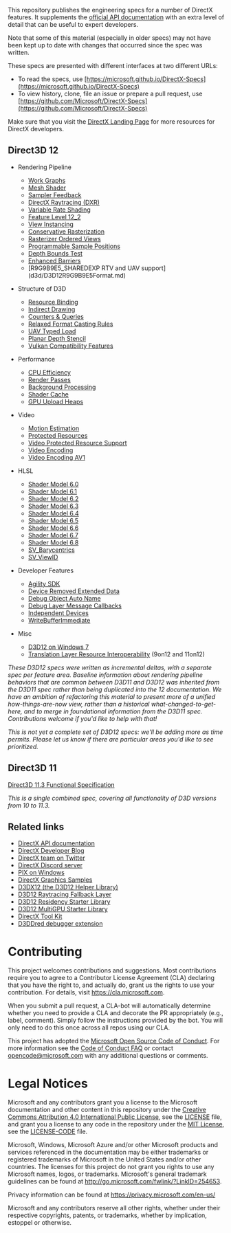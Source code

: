 This repository publishes the engineering specs for a number of DirectX features.
It supplements the [official API documentation](https://docs.microsoft.com/en-us/windows/desktop/directx)
with an extra level of detail that can be useful to expert developers.

Note that some of this material (especially in older specs) may not have been kept up to 
date with changes that occurred since the spec was written.

These specs are presented with different interfaces at two different URLs:
* To read the specs, use [https://microsoft.github.io/DirectX-Specs](https://microsoft.github.io/DirectX-Specs)
* To view history, clone, file an issue or prepare a pull request, use [https://github.com/Microsoft/DirectX-Specs](https://github.com/Microsoft/DirectX-Specs)

Make sure that you visit the [DirectX Landing Page](https://devblogs.microsoft.com/directx/landing-page/) for more resources for DirectX developers.

## Direct3D 12

* Rendering Pipeline
    * [Work Graphs](d3d/WorkGraphs.md)
    * [Mesh Shader](d3d/MeshShader.md)
    * [Sampler Feedback](d3d/SamplerFeedback.md)
    * [DirectX Raytracing (DXR)](d3d/Raytracing.md)
    * [Variable Rate Shading](d3d/VariableRateShading.md)
    * [Feature Level 12_2](d3d/D3D12_FeatureLevel12_2.md)
    * [View Instancing](d3d/ViewInstancing.md)
    * [Conservative Rasterization](d3d/ConservativeRasterization.md)
    * [Rasterizer Ordered Views](d3d/RasterOrderViews.md)
    * [Programmable Sample Positions](d3d/ProgrammableSamplePositions.md)
    * [Depth Bounds Test](d3d/DepthBoundsTest.md)
    * [Enhanced Barriers](d3d/D3D12EnhancedBarriers.md)
    * [R9G9B9E5_SHAREDEXP RTV and UAV support] (d3d/D3D12R9G9B9E5Format.md)

* Structure of D3D
    * [Resource Binding](d3d/ResourceBinding.md)
    * [Indirect Drawing](d3d/IndirectDrawing.md)
    * [Counters & Queries](d3d/CountersAndQueries.md)
    * [Relaxed Format Casting Rules](d3d/RelaxedCasting.md)
    * [UAV Typed Load](d3d/UAVTypedLoad.md)
    * [Planar Depth Stencil](d3d/PlanarDepthStencilDDISpec.md)
    * [Vulkan Compatibility Features](d3d/VulkanOn12.md)

* Performance
    * [CPU Efficiency](d3d/CPUEfficiency.md)
    * [Render Passes](d3d/RenderPasses.md)
    * [Background Processing](d3d/BackgroundProcessing.md)
    * [Shader Cache](d3d/ShaderCache.md)
    * [GPU Upload Heaps](d3d/D3D12GPUUploadHeaps.md)

* Video
    * [Motion Estimation](d3d/D3D12_Video_Motion_Estimation.md)
    * [Protected Resources](d3d/ProtectedResources.md)
    * [Video Protected Resource Support](d3d/D3D12_Video_ProtectedResourceSupport.md)
    * [Video Encoding](d3d/D3D12VideoEncoding.md)
    * [Video Encoding AV1](d3d/D3D12_Video_Encoding_AV1.md)

* HLSL
    * [Shader Model 6.0](https://github.com/microsoft/DirectXShaderCompiler/wiki/Shader-Model-6.0)
    * [Shader Model 6.1](https://github.com/microsoft/DirectXShaderCompiler/wiki/Shader-Model-6.1)
    * [Shader Model 6.2](https://github.com/microsoft/DirectXShaderCompiler/wiki/Shader-Model-6.2)
    * [Shader Model 6.3](https://github.com/microsoft/DirectXShaderCompiler/wiki/Shader-Model-6.3)
    * [Shader Model 6.4](https://github.com/microsoft/DirectXShaderCompiler/wiki/Shader-Model-6.4)
    * [Shader Model 6.5](d3d/HLSL_ShaderModel6_5.md)
    * [Shader Model 6.6](d3d/HLSL_ShaderModel6_6.md)
    * [Shader Model 6.7](d3d/HLSL_ShaderModel6_7.md)
    * [Shader Model 6.8](d3d/HLSL_ShaderModel6_8.md)
    * [SV_Barycentrics](https://github.com/microsoft/DirectXShaderCompiler/wiki/SV_Barycentrics)
    * [SV_ViewID](https://github.com/microsoft/DirectXShaderCompiler/wiki/SV_ViewID)

* Developer Features
    * [Agility SDK](d3d/D3D12Redistributable.md)
    * [Device Removed Extended Data](d3d/DeviceRemovedExtendedData.md)
    * [Debug Object Auto Name](d3d/DebugObjectAutoName.md)
    * [Debug Layer Message Callbacks](d3d/MessageCallback.md)
    * [Independent Devices](d3d/IndependentDevices.md)
    * [WriteBufferImmediate](d3d/D3D12WriteBufferImmediate.md)

* Misc
    * [D3D12 on Windows 7](d3d/D3D12onWin7.md)
    * [Translation Layer Resource Interoperability](d3d/TranslationLayerResourceInterop.md) (9on12 and 11on12)

_These D3D12 specs were written as incremental deltas, with a separate spec per feature area.
Baseline information about rendering pipeline behaviors that are common between D3D11 and D3D12
was inherited from the D3D11 spec rather than being duplicated into the 12 documentation.
We have an ambition of refactoring this material to present more of a unified how-things-are-now
view, rather than a historical what-changed-to-get-here, and to merge in foundational
information from the D3D11 spec. Contributions welcome if you'd like to help with that!_

_This is not yet a complete set of D3D12 specs: we'll be adding more as time permits.
Please let us know if there are particular areas you'd like to see prioritized._

## Direct3D 11

[Direct3D 11.3 Functional Specification](d3d/archive/D3D11_3_FunctionalSpec.htm)

_This is a single combined spec, covering all functionality of D3D versions from 10 to 11.3._

## Related links

* [DirectX API documentation ](https://docs.microsoft.com/en-us/windows/desktop/directx)
* [DirectX Developer Blog](https://devblogs.microsoft.com/directx)
* [DirectX team on Twitter](https://twitter.com/DirectX12)
* [DirectX Discord server](https://discord.gg/directx)
* [PIX on Windows](https://devblogs.microsoft.com/pix/documentation)
* [DirectX Graphics Samples](https://github.com/Microsoft/DirectX-Graphics-Samples)
* [D3DX12 (the D3D12 Helper Library)](https://github.com/Microsoft/DirectX-Graphics-Samples/tree/master/Libraries/D3DX12)
* [D3D12 Raytracing Fallback Layer](https://github.com/Microsoft/DirectX-Graphics-Samples/tree/master/Libraries/D3D12RaytracingFallback)
* [D3D12 Residency Starter Library](https://github.com/Microsoft/DirectX-Graphics-Samples/tree/master/Libraries/D3DX12Residency)
* [D3D12 MultiGPU Starter Library](https://github.com/Microsoft/DirectX-Graphics-Samples/tree/master/Libraries/D3DX12AffinityLayer)
* [DirectX Tool Kit](https://github.com/Microsoft/DirectXTK12)
* [D3DDred debugger extension](https://github.com/Microsoft/DirectX-Debugging-Tools)

# Contributing

This project welcomes contributions and suggestions.  Most contributions require you to agree to a
Contributor License Agreement (CLA) declaring that you have the right to, and actually do, grant us
the rights to use your contribution. For details, visit https://cla.microsoft.com.

When you submit a pull request, a CLA-bot will automatically determine whether you need to provide
a CLA and decorate the PR appropriately (e.g., label, comment). Simply follow the instructions
provided by the bot. You will only need to do this once across all repos using our CLA.

This project has adopted the [Microsoft Open Source Code of Conduct](https://opensource.microsoft.com/codeofconduct/).
For more information see the [Code of Conduct FAQ](https://opensource.microsoft.com/codeofconduct/faq/) or
contact [opencode@microsoft.com](mailto:opencode@microsoft.com) with any additional questions or comments.

# Legal Notices

Microsoft and any contributors grant you a license to the Microsoft documentation and other content
in this repository under the [Creative Commons Attribution 4.0 International Public License](https://creativecommons.org/licenses/by/4.0/legalcode),
see the [LICENSE](LICENSE) file, and grant you a license to any code in the repository under the [MIT License](https://opensource.org/licenses/MIT), see the
[LICENSE-CODE](LICENSE-CODE) file.

Microsoft, Windows, Microsoft Azure and/or other Microsoft products and services referenced in the documentation
may be either trademarks or registered trademarks of Microsoft in the United States and/or other countries.
The licenses for this project do not grant you rights to use any Microsoft names, logos, or trademarks.
Microsoft's general trademark guidelines can be found at http://go.microsoft.com/fwlink/?LinkID=254653.

Privacy information can be found at https://privacy.microsoft.com/en-us/

Microsoft and any contributors reserve all other rights, whether under their respective copyrights, patents,
or trademarks, whether by implication, estoppel or otherwise.
